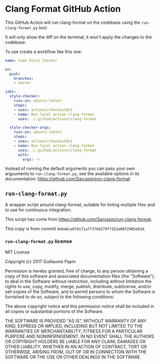 # Clang Format GitHub Action

This GitHub Action will run clang-format on the codebase using the
`run-clang-format.py` tool.

It will only show the diff on the terminal, it won't apply the changes to the
codebase.

To use create a workflow like this one:

```yml
name: Code Style Checker

on:
  push:
    branches:
    - master

jobs:
  style-checker:
    runs-on: ubuntu-latest
    steps:
    - uses: actions/checkout@v1
    - name: Run local action clang-format
      uses: ./.github/actions/clang-format

  style-checker-args:
    runs-on: ubuntu-latest
    steps:
    - uses: actions/checkout@v1
    - name: Run local action clang-format
      uses: ./.github/actions/clang-format
      with:
        args: -r .
```

Instead of running the default arguments you can pass your own arguuments to
`run-clang-format.py`, see the available options in its documentation:
https://github.com/Sarcasm/run-clang-format


## `run-clang-format.py`

A wrapper script around clang-format, suitable for linting multiple files and
to use for continuous integration.

This script has come from https://github.com/Sarcasm/run-clang-format.

This copy is from commit `de6e8ca07d171a7f378d379ff252a00f2905e81d`.

### `run-clang-format.py` license

MIT License

Copyright (c) 2017 Guillaume Papin

Permission is hereby granted, free of charge, to any person obtaining a copy
of this software and associated documentation files (the "Software"), to deal
in the Software without restriction, including without limitation the rights
to use, copy, modify, merge, publish, distribute, sublicense, and/or sell
copies of the Software, and to permit persons to whom the Software is
furnished to do so, subject to the following conditions:

The above copyright notice and this permission notice shall be included in all
copies or substantial portions of the Software.

THE SOFTWARE IS PROVIDED "AS IS", WITHOUT WARRANTY OF ANY KIND, EXPRESS OR
IMPLIED, INCLUDING BUT NOT LIMITED TO THE WARRANTIES OF MERCHANTABILITY,
FITNESS FOR A PARTICULAR PURPOSE AND NONINFRINGEMENT. IN NO EVENT SHALL THE
AUTHORS OR COPYRIGHT HOLDERS BE LIABLE FOR ANY CLAIM, DAMAGES OR OTHER
LIABILITY, WHETHER IN AN ACTION OF CONTRACT, TORT OR OTHERWISE, ARISING FROM,
OUT OF OR IN CONNECTION WITH THE SOFTWARE OR THE USE OR OTHER DEALINGS IN THE
SOFTWARE.
